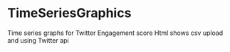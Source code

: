 # TimeSeriesGraphics
Time series graphs for Twitter Engagement score
Html shows csv upload and using Twitter api
